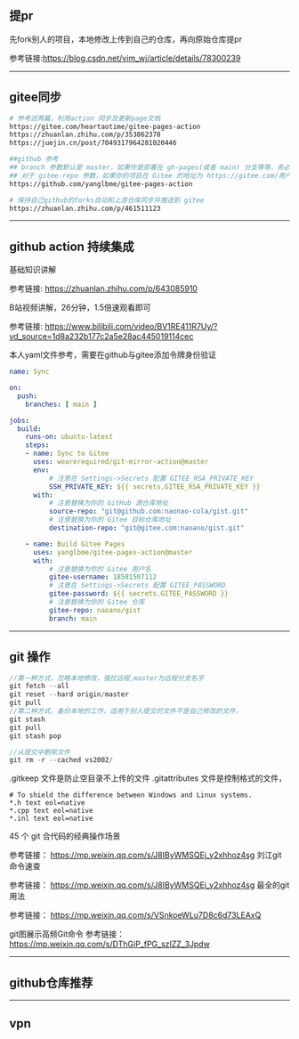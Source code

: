 ﻿
## 提pr
先fork别人的项目，本地修改上传到自己的仓库，再向原始仓库提pr

参考链接:https://blog.csdn.net/vim_wj/article/details/78300239


---
## gitee同步
```bash
# 参考这两篇，利用action 同步及更新page文档
https://gitee.com/heartaotime/gitee-pages-action
https://zhuanlan.zhihu.com/p/353862378
https://juejin.cn/post/7049317964281020446

##github 参考
## branch 参数默认是 master，如果你是部署在 gh-pages(或者 main) 分支等等，务必指定 branch: gh-pages(或者 branch: main)。
## 对于 gitee-repo 参数，如果你的项目在 Gitee 的地址为 https://gitee.com/用户名/xxx ，那么 gitee-repo 就填写为 用户名/xxx
https://github.com/yanglbme/gitee-pages-action

# 保持自己github的forks自动和上游仓库同步并推送到 gitee
https://zhuanlan.zhihu.com/p/461511123

```

---
## github action 持续集成

基础知识讲解

参考链接: https://zhuanlan.zhihu.com/p/643085910

B站视频讲解，26分钟，1.5倍速观看即可

参考链接: https://www.bilibili.com/video/BV1RE411R7Uy/?vd_source=1d8a232b177c2a5e28ac445019114cec

本人yaml文件参考，需要在github与gitee添加令牌身份验证
```yaml
name: Sync

on:
  push:
    branches: [ main ]

jobs:
  build:
    runs-on: ubuntu-latest
    steps:
    - name: Sync to Gitee
      uses: wearerequired/git-mirror-action@master
      env:
          # 注意在 Settings->Secrets 配置 GITEE_RSA_PRIVATE_KEY
          SSH_PRIVATE_KEY: ${{ secrets.GITEE_RSA_PRIVATE_KEY }}
      with:
          # 注意替换为你的 GitHub 源仓库地址
          source-repo: "git@github.com:naonao-cola/gist.git"
          # 注意替换为你的 Gitee 目标仓库地址
          destination-repo: "git@gitee.com:naoano/gist.git"

    - name: Build Gitee Pages
      uses: yanglbme/gitee-pages-action@master
      with:
          # 注意替换为你的 Gitee 用户名
          gitee-username: 18581507112
          # 注意在 Settings->Secrets 配置 GITEE_PASSWORD
          gitee-password: ${{ secrets.GITEE_PASSWORD }}
          # 注意替换为你的 Gitee 仓库
          gitee-repo: naoano/gist
          branch: main
```

---
## git 操作
```cpp
//第一种方式，忽略本地修改，强拉远程,master为远程分支名字
git fetch --all
git reset --hard origin/master
git pull
//第二种方式，备份本地的工作，适用于别人提交的文件不是自己修改的文件。
git stash
git pull
git stash pop

//从提交中删除文件
git rm -r --cached vs2002/
```

.gitkeep 文件是防止空目录不上传的文件
.gitattributes 文件是控制格式的文件，
```gitignore
# To shield the difference between Windows and Linux systems.
*.h text eol=native
*.cpp text eol=native
*.inl text eol=native
```

45 个 git 合代码的经典操作场景

参考链接： https://mp.weixin.qq.com/s/J8IByWMSQEj_y2xhhoz4sg
刘江git 命令速查

参考链接： https://mp.weixin.qq.com/s/J8IByWMSQEj_y2xhhoz4sg
最全的git用法

参考链接： https://mp.weixin.qq.com/s/VSnkoeWLu7D8c6d73LEAxQ

git图展示高频Git命令
参考链接： https://mp.weixin.qq.com/s/DThGiP_fPG_szIZZ_3Jpdw

---
## github仓库推荐

---
## vpn